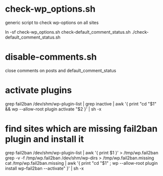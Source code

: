 # check-wp_options.sh

generic script to check wp-options on all sites

ln -sf check-wp_options.sh check-default_comment_status.sh
./check-default_comment_status.sh

# disable-comments.sh

close comments on posts and default_comment_status


# activate plugins

grep fail2ban /dev/shm/wp-plugin-list | grep inactive | awk '{ print "cd "$1" && wp --allow-root plugin activate "$2 }' | sh -x


# find sites which are missing fail2ban plugin and install it

grep fail2ban /dev/shm/wp-plugin-list | awk '{ print $1 }' > /tmp/wp.fail2ban
grep -v -f /tmp/wp.fail2ban /dev/shm/wp-dirs > /tmp/wp.fail2ban.missing
cat /tmp/wp.fail2ban.missing | awk '{ print "cd "$1" ; wp --allow-root plugin install wp-fail2ban --activate" }' | sh -x



